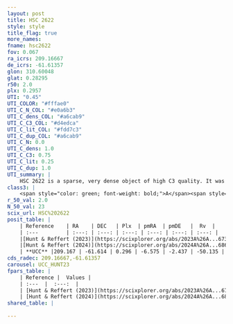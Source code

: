```yaml
---
layout: post
title: HSC 2622
style: style
title_flag: true
more_names: 
fname: hsc2622
fov: 0.067
ra_icrs: 209.16667
de_icrs: -61.61357
glon: 310.60048
glat: 0.28295
r50: 2.0
plx: 0.2957
UTI: "0.45"
UTI_COLOR: "#fffae0"
UTI_C_N_COL: "#e0a6b3"
UTI_C_dens_COL: "#a6cab9"
UTI_C_C3_COL: "#d4edca"
UTI_C_lit_COL: "#fdd7c3"
UTI_C_dup_COL: "#a6cab9"
UTI_C_N: 0.0
UTI_C_dens: 1.0
UTI_C_C3: 0.75
UTI_C_lit: 0.25
UTI_C_dup: 1.0
UTI_summary: |
    HSC 2622 is a sparse, very dense object of high C3 quality. It was recently reported in the literature.<br><br><span style="color: #99180f; font-weight: bold;">Warning: </span>contains less than 25 stars with <i>P>0.5</i> estimated.
class3: |
    <span style="color: green; font-weight: bold;">A</span><span style="color: #FFC300; font-weight: bold;">B</span>
r_50_val: 2.0
N_50_val: 23
scix_url: HSC%202622
posit_table: |
    | Reference    | RA    | DEC   | Plx  | pmRA  | pmDE   |  Rv  |
    | :---         | :---: | :---: | :---: | :---: | :---: | :---: |
    |[Hunt & Reffert (2023)](https://scixplorer.org/abs/2023A%26A...673A.114H) | 209.186 | -61.614 | 0.29 | -6.574 | -2.434 | -37.032 |
    |[Hunt & Reffert (2024)](https://scixplorer.org/abs/2024A%26A...686A..42H) | 209.186 | -61.614 | 0.29 | -6.574 | -2.434 | -37.032 |
    | **UCC** |209.167 | -61.614 | 0.296 | -6.575 | -2.437 | -50.135 | 
cds_radec: 209.16667,-61.61357
carousel: UCC_HUNT23
fpars_table: |
    | Reference |  Values |
    | :---  |  :---:  |
    | [Hunt & Reffert (2023)](https://scixplorer.org/abs/2023A%26A...673A.114H) | `AV50=5.344, diffAV50=2.105, MOD50=12.434, logAge50=8.209` |
    | [Hunt & Reffert (2024)](https://scixplorer.org/abs/2024A%26A...686A..42H) | `MassJ=919.914` |
shared_table: |
    
---
```

